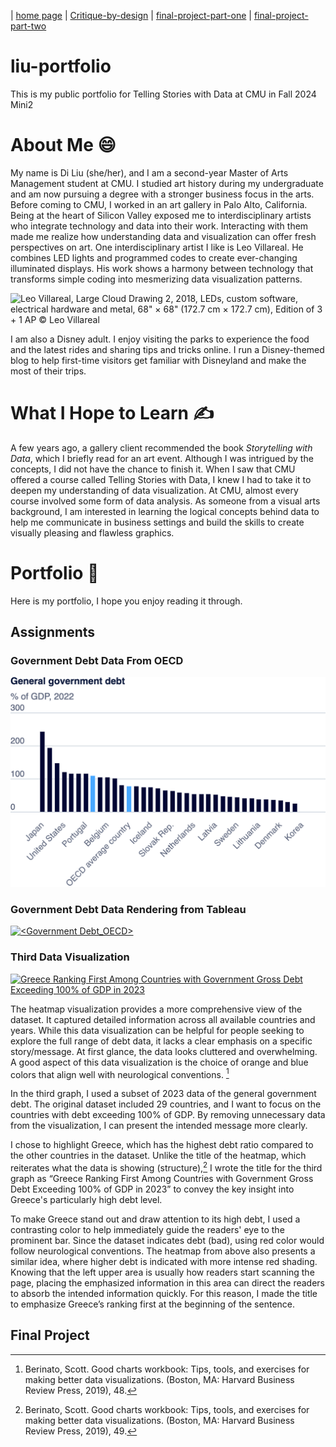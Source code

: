 | [home page](https://diliu-cmu.github.io/liu-portfolio/) | [Critique-by-design](Critique-by-design) | [final-project-part-one](final-project-part-one) | [final-project-part-two](final-project-part-two)

# liu-portfolio
This is my public portfolio for Telling Stories with Data at CMU in Fall 2024 Mini2

# About Me :smile:
My name is Di Liu (she/her), and I am a second-year Master of Arts Management student at CMU. I studied art history during my undergraduate and am now pursuing a degree with a stronger business focus in the arts. Before coming to CMU, I worked in an art gallery in Palo Alto, California. Being at the heart of Silicon Valley exposed me to interdisciplinary artists who integrate technology and data into their work. Interacting with them made me realize how understanding data and visualization can offer fresh perspectives on art. One interdisciplinary artist I like is Leo Villareal. He combines LED lights and programmed codes to create ever-changing illuminated displays. His work shows a harmony between technology that transforms simple coding into mesmerizing data visualization patterns.

![Leo Villareal, Large Cloud Drawing 2, 2018, LEDs, custom software, electrical hardware and metal, 68" × 68" (172.7 cm × 172.7 cm), Edition of 3 + 1 AP © Leo Villareal](https://www.pacegallery.com/media/images/69412.01.width-2000.jpg)


I am also a Disney adult. I enjoy visiting the parks to experience the food and the latest rides and sharing tips and tricks online. I run a Disney-themed blog to help first-time visitors get familiar with Disneyland and make the most of their trips.

# What I Hope to Learn :writing_hand:
A few years ago, a gallery client recommended the book _Storytelling with Data_, which I briefly read for an art event. Although I was intrigued by the concepts, I did not have the chance to finish it. When I saw that CMU offered a course called Telling Stories with Data, I knew I had to take it to deepen my understanding of data visualization. At CMU, almost every course involved some form of data analysis. As someone from a visual arts background, I am interested in learning the logical concepts behind data to help me communicate in business settings and build the skills to create visually pleasing and flawless graphics.

# Portfolio :wave:
Here is my portfolio, I hope you enjoy reading it through. 

## Assignments

### Government Debt Data From OECD
![chart_1](https://github.com/diliu-cmu/liu-portfolio/blob/main/export-2024-11-02T15_11_58.944Z.png?raw=true)


### Government Debt Data Rendering from Tableau
<div class='tableauPlaceholder' id='viz1730745153159' style='position: relative'><noscript><a href='#'><img alt='&lt;Government Debt_OECD&gt; ' src='https:&#47;&#47;public.tableau.com&#47;static&#47;images&#47;OE&#47;OECD_112_DiLiu&#47;Sheet1&#47;1_rss.png' style='border: none' /></a></noscript><object class='tableauViz'  style='display:none;'><param name='host_url' value='https%3A%2F%2Fpublic.tableau.com%2F' /> <param name='embed_code_version' value='3' /> <param name='site_root' value='' /><param name='name' value='OECD_112_DiLiu&#47;Sheet1' /><param name='tabs' value='no' /><param name='toolbar' value='yes' /><param name='static_image' value='https:&#47;&#47;public.tableau.com&#47;static&#47;images&#47;OE&#47;OECD_112_DiLiu&#47;Sheet1&#47;1.png' /> <param name='animate_transition' value='yes' /><param name='display_static_image' value='yes' /><param name='display_spinner' value='yes' /><param name='display_overlay' value='yes' /><param name='display_count' value='yes' /><param name='language' value='en-US' /><param name='filter' value='publish=yes' /><param name='ignore_sticky_session' value='yes' /></object></div>               
<script type='text/javascript'>                  
   var divElement = document.getElementById('viz1730745153159');
   var vizElement = divElement.getElementsByTagName('object')[0]; 
   vizElement.style.width='100%';vizElement.style.height=(divElement.offsetWidth*0.75)+'px';  
   var scriptElement = document.createElement('script'); 
   scriptElement.src = 'https://public.tableau.com/javascripts/api/viz_v1.js';  
   vizElement.parentNode.insertBefore(scriptElement, vizElement);  
</script>


### Third Data Visualization 
 
 <div class='tableauPlaceholder' id='viz1730759916115' style='position: relative'><noscript><a href='#'><img alt='Greece Ranking First Among Countries with Government Gross Debt Exceeding 100% of GDP in 2023 ' src='https:&#47;&#47;public.tableau.com&#47;static&#47;images&#47;Ba&#47;Barchart1_DiLiu&#47;Sheet3&#47;1_rss.png' style='border: none' /></a></noscript><object class='tableauViz'  style='display:none;'><param name='host_url' value='https%3A%2F%2Fpublic.tableau.com%2F' /> <param name='embed_code_version' value='3' /> <param name='site_root' value='' /><param name='name' value='Barchart1_DiLiu&#47;Sheet3' /><param name='tabs' value='no' /><param name='toolbar' value='yes' /><param name='static_image' value='https:&#47;&#47;public.tableau.com&#47;static&#47;images&#47;Ba&#47;Barchart1_DiLiu&#47;Sheet3&#47;1.png' /> <param name='animate_transition' value='yes' /><param name='display_static_image' value='yes' /><param name='display_spinner' value='yes' /><param name='display_overlay' value='yes' /><param name='display_count' value='yes' /><param name='language' value='en-US' /><param name='filter' value='publish=yes' /></object></div>               
 <script type='text/javascript'>       
    var divElement = document.getElementById('viz1730759916115');      
    var vizElement = divElement.getElementsByTagName('object')[0];          
    vizElement.style.width='100%';vizElement.style.height=(divElement.offsetWidth*0.75)+'px';      
    var scriptElement = document.createElement('script');              
    scriptElement.src = 'https://public.tableau.com/javascripts/api/viz_v1.js';                   
    vizElement.parentNode.insertBefore(scriptElement, vizElement);       
 </script>

The heatmap visualization provides a more comprehensive view of the dataset. It captured detailed information across all available countries and years. While this data visualization can be helpful for people seeking to explore the full range of debt data, it lacks a clear emphasis on a specific story/message. At first glance, the data looks cluttered and overwhelming. A good aspect of this data visualization is the choice of orange and blue colors that align well with neurological conventions. [^1]

In the third graph, I used a subset of 2023 data of the general government debt. The original dataset included 29 countries, and I want to focus on the countries with debt exceeding 100% of GDP. By removing unnecessary data from the visualization, I can present the intended message more clearly. 

I chose to highlight Greece, which has the highest debt ratio compared to the other countries in the dataset. Unlike the title of the heatmap, which reiterates what the data is showing (structure),[^2] I wrote the title for the third graph as “Greece Ranking First Among Countries with Government Gross Debt Exceeding 100% of GDP in 2023” to convey the key insight into Greece's particularly high debt level. 

To make Greece stand out and draw attention to its high debt, I used a contrasting color to help immediately guide the readers' eye to the prominent bar. Since the dataset indicates debt (bad), using red color would follow neurological conventions. The heatmap from above also presents a similar idea, where higher debt is indicated with more intense red shading. Knowing that the left upper area is usually how readers start scanning the page, placing the emphasized information in this area can direct the readers to absorb the intended information quickly. For this reason, I made the title to emphasize Greece’s ranking first at the beginning of the sentence.

[^1]:Berinato, Scott. Good charts workbook: Tips, tools, and exercises for making better data visualizations. (Boston, MA: Harvard Business Review Press, 2019), 48.

[^2]:Berinato, Scott. Good charts workbook: Tips, tools, and exercises for making better data visualizations. (Boston, MA: Harvard Business Review Press, 2019), 49.
  
## Final Project
